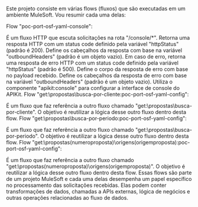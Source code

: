Este projeto consiste em várias flows (fluxos) que são executadas em um ambiente MuleSoft. Vou resumir cada uma delas:

Flow "poc-port-osf-yaml-console":

É um fluxo HTTP que escuta solicitações na rota "/console/*".
Retorna uma resposta HTTP com um status code definido pela variável "httpStatus" (padrão é 200).
Define os cabeçalhos da resposta com base na variável "outboundHeaders" (padrão é um objeto vazio).
Em caso de erro, retorna uma resposta de erro HTTP com um status code definido pela variável "httpStatus" (padrão é 500).
Define o corpo da resposta de erro com base no payload recebido.
Define os cabeçalhos da resposta de erro com base na variável "outboundHeaders" (padrão é um objeto vazio).
Utiliza o componente "apikit:console" para configurar a interface de console do APIKit.
Flow "get:\propostas\busca-por-cliente:poc-port-osf-yaml-config":

É um fluxo que faz referência a outro fluxo chamado "get:\propostas\busca-por-cliente".
O objetivo é reutilizar a lógica desse outro fluxo dentro desta flow.
Flow "get:\propostas\busca-por-periodo:poc-port-osf-yaml-config":

É um fluxo que faz referência a outro fluxo chamado "get:\propostas\busca-por-periodo".
O objetivo é reutilizar a lógica desse outro fluxo dentro desta flow.
Flow "get:\propostas(numeroproposta)\origens(origemproposta):poc-port-osf-yaml-config":

É um fluxo que faz referência a outro fluxo chamado "get:\propostas(numeroproposta)\origens(origemproposta)".
O objetivo é reutilizar a lógica desse outro fluxo dentro desta flow.
Essas flows são parte de um projeto MuleSoft e cada uma delas desempenha um papel específico no processamento das solicitações recebidas. Elas podem conter transformações de dados, chamadas a APIs externas, lógica de negócios e outras operações relacionadas ao fluxo de dados.
